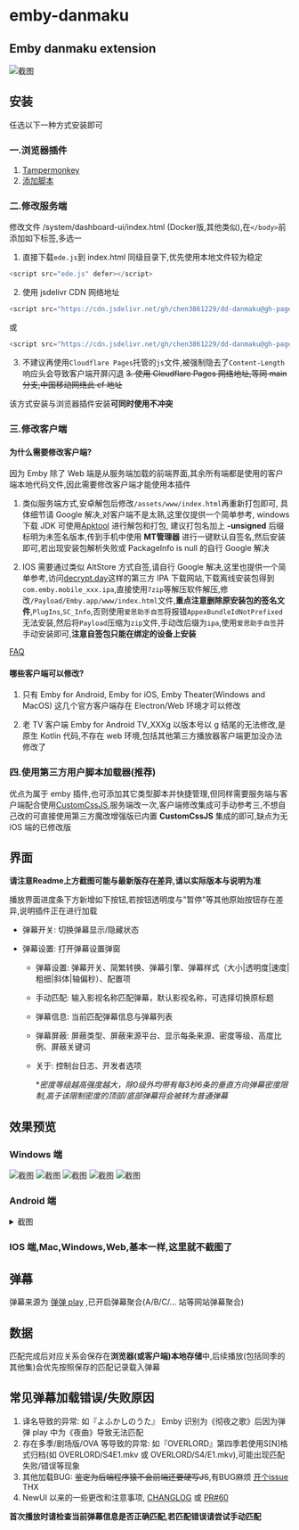 # emby-danmaku

## Emby danmaku extension
![截图](https://raw.githubusercontent.com/chen3861229/dd-danmaku/main/img/newui01.png)

## 安装

任选以下一种方式安装即可

### 一.浏览器插件

1. [Tampermonkey](https://www.tampermonkey.net/)
2. [添加脚本](https://greasyfork.org/zh-CN/scripts/512140-emby-danmaku-extension)

### 二.修改服务端

修改文件 /system/dashboard-ui/index.html (Docker版,其他类似),在`</body>`前添加如下标签,多选一

1. 直接下载`ede.js`到 index.html 同级目录下,优先使用本地文件较为稳定
```js
<script src="ede.js" defer></script>
```

2. 使用 jsdelivr CDN 网络地址
```js
<script src="https://cdn.jsdelivr.net/gh/chen3861229/dd-danmaku@gh-pages/ede.user.js" defer></script>
```
或
```js
<script src="https://cdn.jsdelivr.net/gh/chen3861229/dd-danmaku@gh-pages/ede.min.js" defer></script>
```

3. 不建议再使用`Cloudflare Pages`托管的`js`文件,被强制隐去了`Content-Length`响应头会导致客户端开屏闪退
~~3. 使用 Cloudflare Pages 网络地址,等同 main 分支,中国移动网络此 cf 地址~~

该方式安装与浏览器插件安装**可同时使用不冲突**

### 三.修改客户端

#### 为什么需要修改客户端?

因为 Emby 除了 Web 端是从服务端加载的前端界面,其余所有端都是使用的客户端本地代码文件,因此需要修改客户端才能使用本插件

1. 类似服务端方式,安卓解包后修改`/assets/www/index.html`再重新打包即可,
具体细节请 Google 解决,对客户端不是太熟,这里仅提供一个简单参考,
windows 下载 JDK 可使用[Apktool](https://apktool.org) 进行解包和打包,
建议打包名加上 **-unsigned** 后缀标明为未签名版本,传到手机中使用 **MT管理器**
进行一键默认自签名,然后安装即可,若出现安装包解析失败或 PackageInfo is null 的自行 Google 解决

2. IOS 需要通过类似 AltStore 方式自签,请自行 Google 解决,这里也提供一个简单参考,访问[decrypt.day](https://decrypt.day/)这样的第三方 IPA 下载网站,下载离线安装包得到`com.emby.mobile_xxx.ipa`,直接使用`7zip`等解压软件解压,修改`/Payload/Emby.app/www/index.html`文件,**重点注意删除原安装包的签名文件**,`PlugIns`,`SC_Info`,否则使用`爱思助手自签`将报错`AppexBundleIdNotPrefixed`无法安装,然后将`Payload`压缩为`zip`文件,手动改后缀为`ipa`,使用`爱思助手自签`并手动安装即可,**注意自签包只能在绑定的设备上安装**

[FAQ](docs/FAQ.md)

#### 哪些客户端可以修改?

1. 只有 Emby for Android, Emby for iOS, Emby Theater(Windows and MacOS) 这几个官方客户端存在 Electron/Web 环境才可以修改

2. 老 TV 客户端 Emby for Android TV_XXXg 以版本号以 g 结尾的无法修改,是原生 Kotlin 代码,不存在 web 环境,包括其他第三方播放器客户端更加没办法修改了

### 四.使用第三方用户脚本加载器(推荐)

优点为属于 emby 插件,也可添加其它类型脚本并快捷管理,但同样需要服务端与客户端配合使用[CustomCssJS](https://github.com/Shurelol/Emby.CustomCssJS),服务端改一次,客户端修改集成可手动参考三,不想自己改的可直接使用第三方魔改增强版已内置 **CustomCssJS** 集成的即可,缺点为无 iOS 端的已修改版

## 界面

**请注意Readme上方截图可能与最新版存在差异,请以实际版本与说明为准**

播放界面进度条下方新增如下按钮,若按钮透明度与"暂停"等其他原始按钮存在差异,说明插件正在进行加载

- 弹幕开关: 切换弹幕显示/隐藏状态

- 弹幕设置: 打开弹幕设置弹窗
    * 弹幕设置: 弹幕开关、简繁转换、弹幕引擎、弹幕样式（大小|透明度|速度|粗细|斜体|轴偏秒）、配置项
    * 手动匹配: 输入影视名称匹配弹幕，默认影视名称，可选择切换原标题
    * 弹幕信息: 当前匹配弹幕信息与弹幕列表
    * 弹幕屏蔽: 屏蔽类型、屏蔽来源平台、显示每条来源、密度等级、高度比例、屏蔽关键词
    * 关于: 控制台日志、开发者选项
        
        **密度等级越高强度越大，除0级外均带有每3秒6条的垂直方向弹幕密度限制,高于该限制密度的顶部/底部弹幕将会被转为普通弹幕*

## 效果预览

### Windows 端

![截图](https://raw.githubusercontent.com/chen3861229/dd-danmaku/main/img/newui02.png)
![截图](https://raw.githubusercontent.com/chen3861229/dd-danmaku/main/img/newui03.png)
![截图](https://raw.githubusercontent.com/chen3861229/dd-danmaku/main/img/newui04.png)
![截图](https://raw.githubusercontent.com/chen3861229/dd-danmaku/main/img/newui05.png)
![截图](https://raw.githubusercontent.com/chen3861229/dd-danmaku/main/img/newui06.png)

### Android 端

<details>
<summary>截图</summary>

`3.4.20` 与老版本一些 NewUI 的小差异截图,因为弹窗`dialog`用的`Emby`的样式,所以形式具体取决于客户端版本了

![](https://raw.githubusercontent.com/chen3861229/dd-danmaku/main/img/android-01.jpg)

![](https://raw.githubusercontent.com/chen3861229/dd-danmaku/main/img/android-02.jpg)

![](https://raw.githubusercontent.com/chen3861229/dd-danmaku/main/img/android-03.jpg)

![](https://raw.githubusercontent.com/chen3861229/dd-danmaku/main/img/android-04.jpg)

![](https://raw.githubusercontent.com/chen3861229/dd-danmaku/main/img/android-05.jpg)

</details>

### IOS 端,Mac,Windows,Web,基本一样,这里就不截图了

## 弹幕

弹幕来源为 [弹弹 play](https://www.dandanplay.com/) ,已开启弹幕聚合(A/B/C/... 站等网站弹幕聚合)

## 数据

匹配完成后对应关系会保存在**浏览器(或客户端)本地存储**中,后续播放(包括同季的其他集)会优先按照保存的匹配记录载入弹幕

## 常见弹幕加载错误/失败原因

1. 译名导致的异常: 如『よふかしのうた』 Emby 识别为《彻夜之歌》后因为弹弹 play 中为《夜曲》导致无法匹配
2. 存在多季/剧场版/OVA 等导致的异常: 如『OVERLORD』第四季若使用S[N]格式归档(如 OVERLORD/S4E1.mkv 或 OVERLORD/S4/E1.mkv),可能出现匹配失败/错误等现象
3. 其他加载BUG: ~~鉴定为后端程序猿不会前端还要硬写JS~~,有BUG麻烦 [开个issue](https://github.com/chen3861229/dd-danmaku/issues/new/choose) THX
4. NewUI 以来的一些更改和注意事项, [CHANGLOG](docs/CHANGLOG.md) 或 [PR#60](https://github.com/9channel/dd-danmaku/pull/60)

**首次播放时请检查当前弹幕信息是否正确匹配,若匹配错误请尝试手动匹配**
